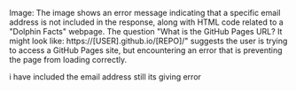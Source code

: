 Image: The image shows an error message indicating that a specific email
address is not included in the response, along with HTML code related to a
"Dolphin Facts" webpage. The question "What is the GitHub Pages URL? It might
look like: https://[USER].github.io/[REPO]/" suggests the user is trying to
access a GitHub Pages site, but encountering an error that is preventing the
page from loading correctly.
  
i have included the email address still its giving error